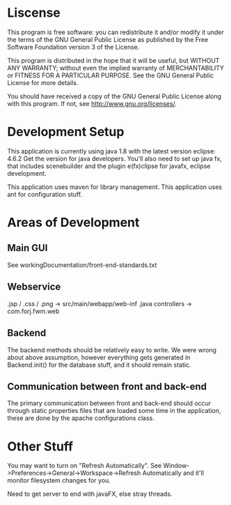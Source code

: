 # Liscense
This program is free software: you can redistribute it and/or modify
it under the terms of the GNU General Public License as published by
the Free Software Foundation version 3 of the License.

This program is distributed in the hope that it will be useful,
but WITHOUT ANY WARRANTY; without even the implied warranty of
MERCHANTABILITY or FITNESS FOR A PARTICULAR PURPOSE.  See the
GNU General Public License for more details.

You should have received a copy of the GNU General Public License
along with this program.  If not, see <http://www.gnu.org/licenses/>.


# Development Setup
This application is currently using java 1.8 with the latest version eclipse: 4.6.2
Get the version for java developers.
You'll also need to set up java fx, that includes scenebuilder and the plugin e(fx)clipse for javafx, eclipse development.

This application uses maven for library management.
This application uses ant for configuration stuff.

# Areas of Development

## Main GUI
See workingDocumentation/front-end-standards.txt

## Webservice
.jsp / .css / .png -> src/main/webapp/web-inf
.java controllers -> com.forj.fwm.web

## Backend 
The backend methods should be relatively easy to write. 
We were wrong about above assumption, however everything gets generated in Backend.init() for the database stuff, and it should remain static. 

## Communication between front and back-end
The primary communication between front and back-end should occur through static properties files
that are loaded some time in the application, these are done by the apache configurations class.


# Other Stuff
You may want to turn on "Refresh Automatically".
See Window->Preferences->General->Workspace->Refresh Automatically
and it'll monitor filesystem changes for you.

Need to get server to end with javaFX, else stray threads.
